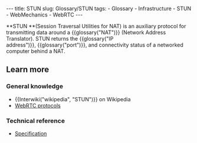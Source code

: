--- title: STUN slug: Glossary/STUN tags: - Glossary - Infrastructure - STUN - WebMechanics - WebRTC ---

**STUN **(Session Traversal Utilities for NAT) is an auxiliary protocol for transmitting data around a {{glossary("NAT")}} (Network Address Translator). STUN returns the {{glossary("IP address")}}, {{glossary("port")}}, and connectivity status of a networked computer behind a NAT.

## Learn more

### General knowledge

- {{Interwiki("wikipedia", "STUN")}} on Wikipedia
- [WebRTC protocols](/en-US/docs/Web/API/WebRTC_API/Protocols)

### Technical reference

- [Specification](https://datatracker.ietf.org/doc/html/rfc5389)
